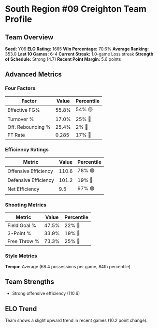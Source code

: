 # South Region #09 Creighton Team Profile
## Team Overview
**Seed:** Y09
**ELO Rating:** 1665
**Win Percentage:** 70.6%
**Average Ranking:** 353.0
**Last 10 Games:** 6-4
**Current Streak:** 1.0-game Loss streak
**Strength of Schedule:** Strong (4.7)
**Recent Point Margin:** 5.6 points

## Advanced Metrics
### Four Factors
| Factor | Value | Percentile |
|--------|-------|------------|
| Effective FG% | 55.8% | 54% 🟡 |
| Turnover % | 17.0% | 25% 🔴 |
| Off. Rebounding % | 25.4% | 2% 🔴 |
| FT Rate | 0.285 | 17% 🔴 |

### Efficiency Ratings
| Metric | Value | Percentile |
|--------|-------|------------|
| Offensive Efficiency | 110.6 | 78% 🟢 |
| Defensive Efficiency | 101.2 | 19% 🔴 |
| Net Efficiency | 9.5 | 97% 🟢 |

### Shooting Metrics
| Metric | Value | Percentile |
|--------|-------|------------|
| Field Goal % | 47.5% | 22% 🔴 |
| 3-Point % | 33.9% | 19% 🔴 |
| Free Throw % | 73.3% | 25% 🔴 |

### Style Metrics
**Tempo:** Average (68.4 possessions per game, 84th percentile)

## Team Strengths
* Strong offensive efficiency (110.6)

## ELO Trend
Team shows a slight upward trend in recent games (10.2 point change).

